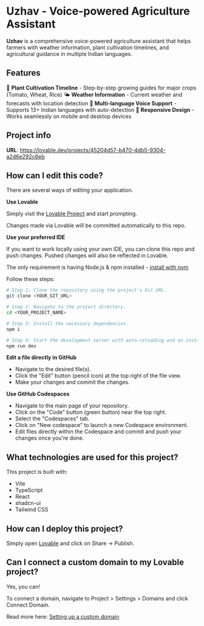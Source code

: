 # Uzhav - Voice-powered Agriculture Assistant

**Uzhav** is a comprehensive voice-powered agriculture assistant that helps farmers with weather information, plant cultivation timelines, and agricultural guidance in multiple Indian languages.

## Features

🌾 **Plant Cultivation Timeline** - Step-by-step growing guides for major crops (Tomato, Wheat, Rice)
🌤️ **Weather Information** - Current weather and forecasts with location detection
🎤 **Multi-language Voice Support** - Supports 13+ Indian languages with auto-detection
📱 **Responsive Design** - Works seamlessly on mobile and desktop devices

## Project info

**URL**: https://lovable.dev/projects/45204d57-b470-4db5-9304-a2d6e292c6eb

## How can I edit this code?

There are several ways of editing your application.

**Use Lovable**

Simply visit the [Lovable Project](https://lovable.dev/projects/45204d57-b470-4db5-9304-a2d6e292c6eb) and start prompting.

Changes made via Lovable will be committed automatically to this repo.

**Use your preferred IDE**

If you want to work locally using your own IDE, you can clone this repo and push changes. Pushed changes will also be reflected in Lovable.

The only requirement is having Node.js & npm installed - [install with nvm](https://github.com/nvm-sh/nvm#installing-and-updating)

Follow these steps:

```sh
# Step 1: Clone the repository using the project's Git URL.
git clone <YOUR_GIT_URL>

# Step 2: Navigate to the project directory.
cd <YOUR_PROJECT_NAME>

# Step 3: Install the necessary dependencies.
npm i

# Step 4: Start the development server with auto-reloading and an instant preview.
npm run dev
```

**Edit a file directly in GitHub**

- Navigate to the desired file(s).
- Click the "Edit" button (pencil icon) at the top right of the file view.
- Make your changes and commit the changes.

**Use GitHub Codespaces**

- Navigate to the main page of your repository.
- Click on the "Code" button (green button) near the top right.
- Select the "Codespaces" tab.
- Click on "New codespace" to launch a new Codespace environment.
- Edit files directly within the Codespace and commit and push your changes once you're done.

## What technologies are used for this project?

This project is built with:

- Vite
- TypeScript
- React
- shadcn-ui
- Tailwind CSS

## How can I deploy this project?

Simply open [Lovable](https://lovable.dev/projects/45204d57-b470-4db5-9304-a2d6e292c6eb) and click on Share -> Publish.

## Can I connect a custom domain to my Lovable project?

Yes, you can!

To connect a domain, navigate to Project > Settings > Domains and click Connect Domain.

Read more here: [Setting up a custom domain](https://docs.lovable.dev/tips-tricks/custom-domain#step-by-step-guide)
